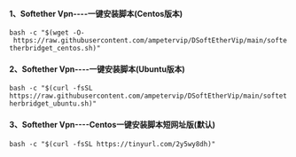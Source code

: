 #### 1、Softether Vpn----一键安装脚本(Centos版本)

`bash -c "$(wget -O- https://raw.githubusercontent.com/ampetervip/DSoftEtherVip/main/softetherbridget_centos.sh)"`

#### 2、Softether Vpn----一键安装脚本(Ubuntu版本)

`bash -c "$(curl -fsSL https://raw.githubusercontent.com/ampetervip/DSoftEtherVip/main/softetherbridget_ubuntu.sh)"`

#### 3、Softether Vpn----Centos一键安装脚本短网址版(默认)

`bash -c "$(curl -fsSL https://tinyurl.com/2y5wy8dh)"`
